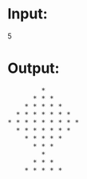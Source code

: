 # Input:
5
# Output:
<pre>
        *                                                                                                                                     
      * * *                                                                                                                                   
    * * * * *                                                                                                                                 
  * * * * * * *                                                                                                                               
* * * * * * * * *                                                                                                                             
  * * * * * * *                                                                                                                               
    * * * * *                                                                                                                                 
      * * *                                                                                                                                   
        *                                                                                                                                     
      * * *                                                                                                                                   
    * * * * *        </pre>
